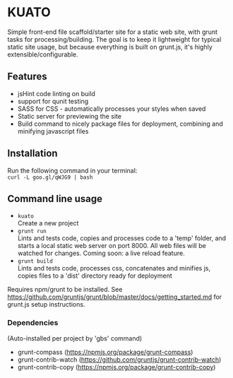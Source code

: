 # KUATO

Simple front-end file scaffold/starter site for a static web site, with grunt tasks for processing/building. The goal is to keep it lightweight for typical static site usage, but because everything is built on grunt.js, it's highly extensible/configurable.


## Features

- jsHint code linting on build
- support for qunit testing
- SASS for CSS - automatically processes your styles when saved
- Static server for previewing the site
- Build command to nicely package files for deployment, combining and minifying javascript files

## Installation

Run the following command in your terminal:  
`curl -L goo.gl/qWJG9 | bash`  

## Command line usage

- `kuato`  
 Create a new project
- `grunt run`  
 Lints and tests code, copies and processes code to a 'temp' folder, and starts a local static web server on port 8000. All web files will be watched for changes. Coming soon: a live reload feature.
- `grunt build`  
 Lints and tests code, processes css, concatenates and minifies js, copies files to a 'dist' directory ready for deployment

Requires npm/grunt to be installed. See https://github.com/gruntjs/grunt/blob/master/docs/getting_started.md for grunt.js setup instructions.


### Dependencies
(Auto-installed per project by 'gbs' command)

- grunt-compass (https://npmjs.org/package/grunt-compass)
- grunt-contrib-watch (https://github.com/gruntjs/grunt-contrib-watch)
- grunt-contrib-copy (https://npmjs.org/package/grunt-contrib-copy)

